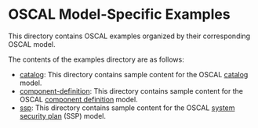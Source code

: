 # OSCAL Model-Specific Examples

This directory contains OSCAL examples organized by their corresponding OSCAL model.

The contents of the examples directory are as follows:

- [catalog](catalog): This directory contains sample content for the OSCAL [catalog][catalog-model] model.
- [component-definition](component-definition): This directory contains sample content for the OSCAL [component definition][component-definition-model] model.
- [ssp](ssp): This directory contains sample content for the OSCAL [system security plan][ssp-model] (SSP) model.

[catalog-model]: https://pages.nist.gov/OSCAL/documentation/schema/catalog-layer/catalog/
[component-definition-model]: https://pages.nist.gov/OSCAL/documentation/schema/implementation-layer/component/
[ssp-model]: https://pages.nist.gov/OSCAL/documentation/schema/implementation-layer/ssp/